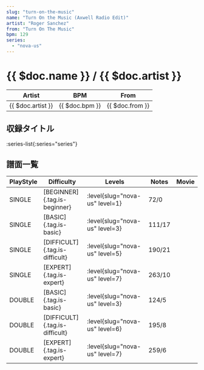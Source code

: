 ```yaml
---
slug: "turn-on-the-music"
name: "Turn On the Music (Axwell Radio Edit)"
artist: "Roger Sanchez"
from: "Turn On The Music"
bpm: 129
series:
  - "nova-us"
---
```


# {{ $doc.name }} / {{ $doc.artist }}

|Artist|BPM|From|
|------|---|----|
|{{ $doc.artist }}|{{ $doc.bpm }}|{{ $doc.from }}|

## 収録タイトル

:series-list{:series="series"}

## 譜面一覧

|PlayStyle|Difficulty|Levels|Notes|Movie|
|---------|----------|------|-----|-----|
|SINGLE|[BEGINNER]{.tag.is-beginner}|:level{slug="nova-us" level=1}|72/0||
|SINGLE|[BASIC]{.tag.is-basic}|:level{slug="nova-us" level=3}|111/17||
|SINGLE|[DIFFICULT]{.tag.is-difficult}|:level{slug="nova-us" level=5}|190/21||
|SINGLE|[EXPERT]{.tag.is-expert}|:level{slug="nova-us" level=7}|263/10||
|DOUBLE|[BASIC]{.tag.is-basic}|:level{slug="nova-us" level=3}|124/5||
|DOUBLE|[DIFFICULT]{.tag.is-difficult}|:level{slug="nova-us" level=6}|195/8||
|DOUBLE|[EXPERT]{.tag.is-expert}|:level{slug="nova-us" level=7}|259/6||
